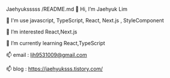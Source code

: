 Jaehyuksssss /README.md
👋 Hi, I’m Jaehyuk Lim

👋 I'm use javascript, TypeScript, React, Next.js , StyleComponent

👀 I’m interested React,Next.js

🌱 I’m currently learning React,TypeScript

📫 email : ljh9531009@gmail.com

📫 blog : https://jaehyuksss.tistory.com/
<!---
Jaehyuksssss/Jaehyuksssss is a ✨ special ✨ repository because its `README.md` (this file) appears on your GitHub profile.
You can click the Preview link to take a look at your changes.
--->
